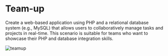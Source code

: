 # Team-up
Create a web-based application using PHP and a relational database system (e.g., MySQL) that allows users to collaboratively manage tasks and projects in real-time. This scenario is suitable for teams who want to showcase their PHP and database integration skills.

![teamup](https://github.com/user-attachments/assets/198728fc-90c9-4b2a-ba18-7645d3392603)


